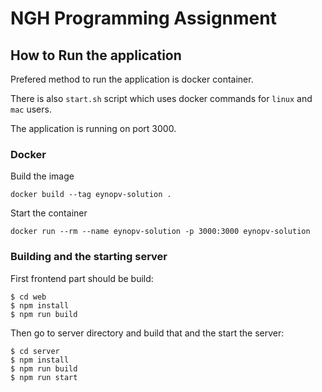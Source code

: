 # NGH Programming Assignment

## How to Run the application

Prefered method to run the application is docker container.

There is also `start.sh` script which uses docker commands for `linux` and `mac` users.

The application is running on port 3000.

### Docker

Build the image

`docker build --tag eynopv-solution .`

Start the container

`docker run --rm --name eynopv-solution -p 3000:3000 eynopv-solution`

### Building and the starting server

First frontend part should be build:

```
$ cd web
$ npm install
$ npm run build
```

Then go to server directory and build that and the start the server:

```
$ cd server
$ npm install
$ npm run build
$ npm run start
```
